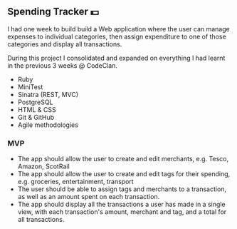 ## Spending Tracker :dollar:

I had one week to build build a Web application where the user can manage expenses to individual categories, then assign expenditure to one of those categories and display all transactions.

During this project I consolidated and expanded on everything I had learnt in the previous 3 weeks @ CodeClan.

* Ruby
* MiniTest
* Sinatra (REST, MVC)
* PostgreSQL
* HTML & CSS
* Git & GitHub
* Agile methodologies

### MVP

* The app should allow the user to create and edit merchants, e.g. Tesco, Amazon, ScotRail
* The app should allow the user to create and edit tags for their spending, e.g. groceries, entertainment, transport
* The user should be able to assign tags and merchants to a transaction, as well as an amount spent on each transaction.
* The app should display all the transactions a user has made in a single view, with each transaction's amount, merchant and tag, and a total for all transactions.
